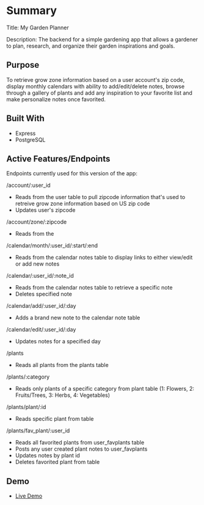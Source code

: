 # Summary
  
Title: My Garden Planner

Description: The backend for a simple gardening app that allows a gardener to plan, research, and organize their garden inspirations and goals.

## Purpose

To retrieve grow zone information based on a user account's zip code, display monthly calendars with ability to add/edit/delete notes, browse through a gallery of plants and add any inspiration to your favorite list and make personalize notes once favorited.


## Built With

* Express
* PostgreSQL

## Active Features/Endpoints
Endpoints currently used for this version of the app:

/account/:user_id
* Reads from the user table to pull zipcode information that's used to retreive grow zone information based on US zip code
* Updates user's zipcode

/account/zone/:zipcode
* Reads from the 

/calendar/month/:user_id/:start/:end
* Reads from the calendar notes table to display links to either view/edit or add new notes

/calendar/:user_id/:note_id
* Reads from the calendar notes table to retrieve a specific note
* Deletes specified note

/calendar/add/:user_id/:day
* Adds a brand new note to the calendar note table

/calendar/edit/:user_id/:day
* Updates notes for a specified day

/plants
* Reads all plants from the plants table

/plants/:category
* Reads only plants of a specific category from plant table (1: Flowers, 2: Fruits/Trees, 3: Herbs, 4: Vegetables)

/plants/plant/:id
* Reads specific plant from table

/plants/fav_plant/:user_id
* Reads all favorited plants from user_favplants table
* Posts any user created plant notes to user_favplants
* Updates notes by plant id
* Deletes favorited plant from table



## Demo

- [Live Demo](https://my-garden-planner.vercel.app/)

